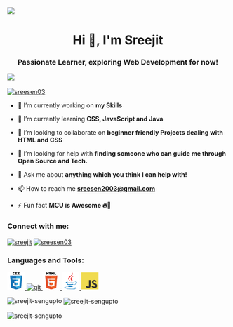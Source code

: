 <img src="https://github.com/Sreejit-Sengupto/Web-Development/blob/main/image.png">
<h1 align="center">Hi 👋, I'm Sreejit</h1>
<h3 align="center">Passionate Learner, exploring Web Development for now!</h3>
<img src="https://github.com/Sreejit-Sengupto/Web-Development/blob/main/0_7Q3yvSIv_t0ioJ-Z.gif">
<p align="left"> <a href="https://twitter.com/sreesen03" target="blank"><img src="https://img.shields.io/twitter/follow/sreesen03?logo=twitter&style=for-the-badge" alt="sreesen03" /></a> </p>

- 🔭 I’m currently working on **my Skills**

- 🌱 I’m currently learning **CSS, JavaScript and Java**

- 👯 I’m looking to collaborate on **beginner friendly Projects dealing with HTML and CSS**

- 🤝 I’m looking for help with **finding someone who can guide me through Open Source and Tech.**

- 💬 Ask me about **anything which you think I can help with!**

- 📫 How to reach me **sreesen2003@gmail.com**

- ⚡ Fun fact **MCU is Awesome 🔥🤩**

<h3 align="left">Connect with me:</h3>
<p align="left">
<a href="https://codepen.io/sreejit" target="blank"><img align="center" src="https://raw.githubusercontent.com/rahuldkjain/github-profile-readme-generator/master/src/images/icons/Social/codepen.svg" alt="sreejit" height="30" width="40" /></a>
<a href="https://twitter.com/sreesen03" target="blank"><img align="center" src="https://raw.githubusercontent.com/rahuldkjain/github-profile-readme-generator/master/src/images/icons/Social/twitter.svg" alt="sreesen03" height="30" width="40" /></a>
</p>

<h3 align="left">Languages and Tools:</h3>
<p align="left"> <a href="https://www.w3schools.com/css/" target="_blank" rel="noreferrer"> <img src="https://raw.githubusercontent.com/devicons/devicon/master/icons/css3/css3-original-wordmark.svg" alt="css3" width="40" height="40"/> </a> <a href="https://git-scm.com/" target="_blank" rel="noreferrer"> <img src="https://www.vectorlogo.zone/logos/git-scm/git-scm-icon.svg" alt="git" width="40" height="40"/> </a> <a href="https://www.w3.org/html/" target="_blank" rel="noreferrer"> <img src="https://raw.githubusercontent.com/devicons/devicon/master/icons/html5/html5-original-wordmark.svg" alt="html5" width="40" height="40"/> </a> <a href="https://www.java.com" target="_blank" rel="noreferrer"> <img src="https://raw.githubusercontent.com/devicons/devicon/master/icons/java/java-original.svg" alt="java" width="40" height="40"/> </a> <a href="https://developer.mozilla.org/en-US/docs/Web/JavaScript" target="_blank" rel="noreferrer"> <img src="https://raw.githubusercontent.com/devicons/devicon/master/icons/javascript/javascript-original.svg" alt="javascript" width="40" height="40"/> </a> </p>

<p><img align="left" src="https://github-readme-stats.vercel.app/api/top-langs?username=sreejit-sengupto&show_icons=true&locale=en&layout=compact" alt="sreejit-sengupto" /></p>

<p>&nbsp;<img align="center" src="https://github-readme-stats.vercel.app/api?username=sreejit-sengupto&show_icons=true&locale=en" alt="sreejit-sengupto" /></p>

<p><img align="center" src="https://github-readme-streak-stats.herokuapp.com/?user=sreejit-sengupto&" alt="sreejit-sengupto" /></p>
